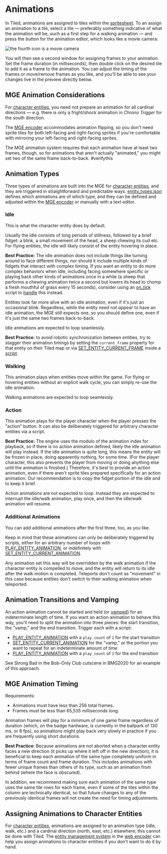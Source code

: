 # Animations

In Tiled, animations are assigned to tiles within the [spritesheet](Tilesets). To an assign an animation to a tile, select a tile — preferably something indicative of what the animation will be, such as a first step for a walking animation — and press the button for the animation editor, which looks like a movie camera:

![the fourth icon is a movie camera](media/tiled-animation-editor.png)

You will then see a second window for assigning frames to your animation. Set the frame duration (in milliseconds), then double click on the desired tile to add it as a frame to the animation. You can adjust the timing of the frames or move/remove frames as you like, and you'll be able to see your changes live in the preview directly below.

## MGE Animation Considerations

For [character entities](entities/character_entity), you need not prepare an animation for all cardinal directions — e.g. there is only a fright/shock animation in *Chrono Trigger* for the south direction.

The [MGE encoder](encoder/mge_encoder) accommodates animation flipping, so you don't need sprite tiles for both left-facing and right-facing sprites if you're comfortable with mirroring your left-facing and right-facing sprites.

The MGE animation system requires that each animation have at least two frames, though, so for animations that aren't actually "animated," you might set two of the same frame back-to-back. #verifythis

## Animation Types

Three types of animations are built into the MGE for [character entities](entities/character_entity), and they are triggered in straightforward and predictable ways. [entity_types.json](structure/entity_types.json) defines which animations are of which type, and they can be defined and adjusted within the [MGE encoder](encoder/mge_encoder) or manually with a text editor.

### Idle

This is what the character entity does by default.

Usually the idle consists of long periods of stillness, followed by a brief fidget: a blink, a small movement of the head, a sheep chewing its cud etc. For flying entities, the idle will likely consist of the entity hovering in place.

**Best Practice:** The idle animation does not include things like turning around to face different things, nor should it include multiple kinds of fidgets that interact with complex timing. If you want an entity to do more complex behaviors when idle, including facing somewhere specific or playing back other kinds of animations once in a while (a sheep that performs a chewing animation twice a second but lowers its head to chomp a fresh mouthful of grass every 15 seconds), consider using an [on_tick](scripts/on_tick) script to [handle](techniques/handlers) this instead.

Entities look far more alive with an idle animation, even if it's just an occasional blink. Regardless, while the entity need not *appear* to have an idle animation, the MGE still expects one, so you should define one, even if it's just the same two frames back-to-back.

Idle animations are expected to loop seamlessly.

**Best Practice:** to avoid robotic synchronization between entities, try to stagger their animation timings by setting the `current_frame` property for that entity on their Tiled map or via [SET_ENTITY_CURRENT_FRAME](actions/SET_ENTITY_CURRENT_FRAME) inside a [script](scripts).

### Walking

This animation plays when entities move within the game. For flying or hovering entities without an explicit walk cycle, you can simply re-use the idle animation.

Walking animations are expected to loop seamlessly.

### Action

This animation plays for the player character when the player presses the "action" button. It can also be deliberately triggered for arbitrary character entities via a script.

**Best Practice:** The engine uses the modulo of the animation index for playback, so if there is no action animation defined, likely the idle animation will play instead. If the idle animation is quite long, this means the entity will be frozen in place, doing apparently nothing, for some time. (For the player character, this also prevents the player from moving or doing anything else until the animation is finished.) Therefore, it's best to provide an action animation, even if there aren't sprite tiles prepared specifically for an action animation. Our recommendation is to copy the fidget portion of the idle and to keep it brief.

Action animations are not expected to loop. Instead they are expected to interrupt the idle/walk animation, play once, and then the idle/walk animation will resume.

### Additional Animations

You can add additional animations after the first three, too, as you like.

Keep in mind that these animations can only be deliberately triggered by scripts, either for an arbitrary number of loops with [PLAY_ENTITY_ANIMATION](actions/PLAY_ENTITY_ANIMATION), or indefinitely with [SET_ENTITY_CURRENT_ANIMATION](actions/SET_ENTITY_CURRENT_ANIMATION).

Any animation set this way will be overridden by the walk animation if the character entity is compelled to move, and the entity will return to its idle after the walk motion is completed. Teleports don't count as "movement" in this case because entities don't switch to their walking animation when teleported.

## Animation Transitions and Vamping

An action animation cannot be started and held (or [vamped](https://en.wikipedia.org/wiki/Ostinato#Musical_theater)) for an indeterminate length of time. If you want an action animation to behave this way, you'll need to split the animation into three pieces: the start transition, the "vamp," and the end transition. Trigger each with a script:

- [PLAY_ENTITY_ANIMATION](actions/PLAY_ENTITY_ANIMATION) with a `play_count` of `1` for the start transition
- [SET_ENTITY_CURRENT_ANIMATION](actions/SET_ENTITY_CURRENT_ANIMATION) for the "vamp," or the portion you want to repeat for an indeterminate amount of time
- [PLAY_ENTITY_ANIMATION](actions/PLAY_ENTITY_ANIMATION) with a `play_count` of `1` for the end transition

See Strong Bad in the Bob-Only Club cutscene in BMG2020 for an example of this approach.

## MGE Animation Timing

Requirements:

- Animations must have less than 256 total frames.
- Frames must be less than 65,535 milliseconds long.

Animation frames will play for a minimum of one game frame regardless of duration (which, on the badge hardware, is currently in the ballpark of 130 ms, or 8 fps), so animations might play back very slowly in practice if you are frequently using short durations.

**Best Practice**: Because animations are not aborted when a character entity faces a new direction (it picks up where it left off in the new direction), it is beneficial to keep each animation of the same type completely uniform in terms of frame count and frame duration. This includes animations with fewer unique frames than others of its type, such as an animation from behind (where the face is obscured).

In addition, we recommend making sure each animation of the same type uses the same tile rows for each frame, even if some of the tiles within the column are technically identical, so that future changes to any of the previously identical frames will not create the need for timing adjustments.

## Assigning Animations to Character Entities

For [character entities](entities/character_entity), animations are assigned to an animation type (idle, walk, etc.) and a cardinal direction (north, east, etc.) elsewhere; this cannot be done with Tiled. The [entity management system](entity_management_system) in the [web encoder](encoder/web_encoder) can help you assign animations to character entities if you don't want to do it by hand.
